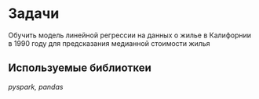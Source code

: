 # Задачи
Обучить модель линейной регрессии на данных о жилье в Калифорнии в 1990 году для предсказания медианной стоимости жилья
## Используемые библиоткеи
*pyspark, pandas*

